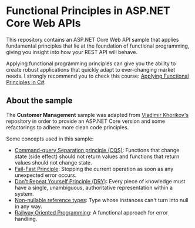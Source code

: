# Functional Principles in ASP.NET Core Web APIs

This repository contains an ASP.NET Core Web API sample that applies fundamental principles that lie at the foundation of functional programming, giving you insight into how your REST API will behave. 

Applying functional programming principles can give you the ability to create robust applications that quickly adapt to ever-changing market needs. I strongly recommend you to check this course: [Applying Functional Principles in C#](https://app.pluralsight.com/library/courses/csharp-applying-functional-principles/table-of-contents).


## About the sample

The **Customer Management** sample was adapted from [Vladimir Khorikov's](https://github.com/vkhorikov/FuntionalPrinciplesCsharp) repository in order to provide an ASP.NET Core version and some refactorings to adhere more clean code principles.

Some concepts used in this sample:

- [Command-query Separation principle (CQS)](https://en.wikipedia.org/wiki/Command%E2%80%93query_separation): Functions that change state (side effect) should not return values and functions that return values should not change state.
- [Fail-Fast Principle](https://enterprisecraftsmanship.com/2015/09/15/fail-fast-principle/): Stopping the current operation as soon as any unexpected error occurs.
- [Don't Repeat Yourself Principle (DRY)](https://en.wikipedia.org/wiki/Don%27t_repeat_yourself): Every piece of knowledge must have a single, unambiguous, authoritative representation within a system.
- [Non-nullable reference types](https://enterprisecraftsmanship.com/2015/03/13/functional-c-non-nullable-reference-types/): Type whose instances can't turn into null in any way.
- [Railway Oriented Programming](https://fsharpforfunandprofit.com/rop/): A functional approach for error handling. 
